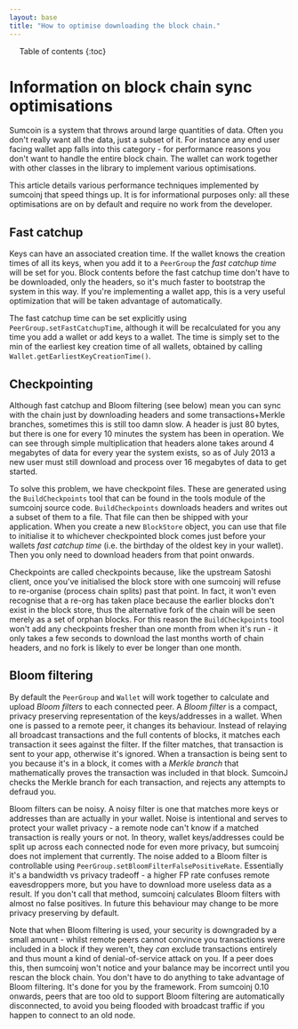 ```yaml
---
layout: base
title: "How to optimise downloading the block chain."
---
```


<div markdown="1" id="toc" class="toc"><div markdown="1">

* Table of contents
{:toc}

</div></div>

<div markdown="1" class="toccontent">

# Information on block chain sync optimisations

Sumcoin is a system that throws around large quantities of data. Often you don't really want all the data, just a subset of it. For instance any end user facing wallet app falls into this category - for performance reasons you don't want to handle the entire block chain. The wallet can work together with other classes in the library to implement various optimisations.

This article details various performance techniques implemented by sumcoinj that speed things up. It is for informational purposes only: all these optimisations are on by default and require no work from the developer.

## Fast catchup

Keys can have an associated creation time. If the wallet knows the creation times of all its keys, when you add it to a `PeerGroup` the _fast catchup time_ will be set for you. Block contents before the fast catchup time don't have to be downloaded, only the headers, so it's much faster to bootstrap the system in this way. If you're implementing a wallet app, this is a very useful optimization that will be taken advantage of automatically.

The fast catchup time can be set explicitly using `PeerGroup.setFastCatchupTime`, although it will be recalculated for you any time you add a wallet or add keys to a wallet. The time is simply set to the min of the earliest key creation time of all wallets, obtained by calling `Wallet.getEarliestKeyCreationTime()`.

## Checkpointing

Although fast catchup and Bloom filtering (see below) mean you can sync with the chain just by downloading headers and some transactions+Merkle branches, sometimes this is still too damn slow. A header is just 80 bytes, but there is one for every 10 minutes the system has been in operation. We can see through simple multiplication that headers alone takes around 4 megabytes of data for every year the system exists, so as of July 2013 a new user must still download and process over 16 megabytes of data to get started.

To solve this problem, we have checkpoint files. These are generated using the `BuildCheckpoints` tool that can be found in the tools module of the sumcoinj source code. `BuildCheckpoints` downloads headers and writes out a subset of them to a file. That file can then be shipped with your application. When you create a new `BlockStore` object, you can use that file to initialise it to whichever checkpointed block comes just before your wallets _fast catchup time_ (i.e. the birthday of the oldest key in your wallet). Then you only need to download headers from that point onwards. 

Checkpoints are called checkpoints because, like the upstream Satoshi client, once you've initialised the block store with one sumcoinj will refuse to re-organise (process chain splits) past that point. In fact, it won't even recognise that a re-org has taken place because the earlier blocks don't exist in the block store, thus the alternative fork of the chain will be seen merely as a set of orphan blocks. For this reason the `BuildCheckpoints` tool won't add any checkpoints fresher than one month from when it's run - it only takes a few seconds to download the last months worth of chain headers, and no fork is likely to ever be longer than one month.

## Bloom filtering

By default the `PeerGroup` and `Wallet` will work together to calculate and upload _Bloom filters_ to each connected peer. A _Bloom filter_ is a compact, privacy preserving representation of the keys/addresses in a wallet. When one is passed to a remote peer, it changes its behaviour. Instead of relaying all broadcast transactions and the full contents of blocks, it matches each transaction it sees against the filter. If the filter matches, that transaction is sent to your app, otherwise it's ignored. When a transaction is being sent to you because it's in a block, it comes with a _Merkle branch_ that mathematically proves the transaction was included in that block. SumcoinJ checks the Merkle branch for each transaction, and rejects any attempts to defraud you.

Bloom filters can be noisy. A noisy filter is one that matches more keys or addresses than are actually in your wallet. Noise is intentional and serves to protect your wallet privacy - a remote node can't know if a matched transaction is really yours or not. In theory, wallet keys/addresses could be split up across each connected node for even more privacy, but sumcoinj does not implement that currently. The noise added to a Bloom filter is controllable using `PeerGroup.setBloomFilterFalsePositiveRate`. Essentially it's a bandwidth vs privacy tradeoff - a higher FP rate confuses remote eavesdroppers more, but you have to download more useless data as a result. If you don't call that method, sumcoinj calculates Bloom filters with almost no false positives. In future this behaviour may change to be more privacy preserving by default.

Note that when Bloom filtering is used, your security is downgraded by a small amount - whilst remote peers cannot convince you transactions were included in a block if they weren't, they _can_ exclude transactions entirely and thus mount a kind of denial-of-service attack on you. If a peer does this, then sumcoinj won't notice and your balance may be incorrect until you rescan the block chain. You don't have to do anything to take advantage of Bloom filtering. It's done for you by the framework. From sumcoinj 0.10 onwards, peers that are too old to support Bloom filtering are automatically disconnected, to avoid you being flooded with broadcast traffic if you happen to connect to an old node.

</div>
